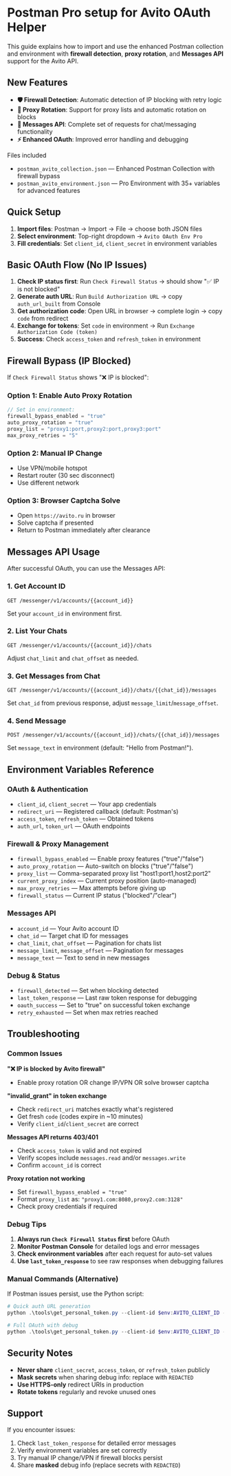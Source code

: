 # Postman Pro setup for Avito OAuth Helper

This guide explains how to import and use the enhanced Postman collection and environment with **firewall detection**, **proxy rotation**, and **Messages API** support for the Avito API.

## New Features

- **🛡️ Firewall Detection**: Automatic detection of IP blocking with retry logic
- **🔄 Proxy Rotation**: Support for proxy lists and automatic rotation on blocks  
- **💬 Messages API**: Complete set of requests for chat/messaging functionality
- **⚡ Enhanced OAuth**: Improved error handling and debugging

Files included

- `postman_avito_collection.json` — Enhanced Postman Collection with firewall bypass
- `postman_avito_environment.json` — Pro Environment with 35+ variables for advanced features

## Quick Setup

1. **Import files**: Postman → Import → File → choose both JSON files
2. **Select environment**: Top-right dropdown → `Avito OAuth Env Pro`
3. **Fill credentials**: Set `client_id`, `client_secret` in environment variables

## Basic OAuth Flow (No IP Issues)

1. **Check IP status first**: Run `Check Firewall Status` → should show "✅ IP is not blocked"
2. **Generate auth URL**: Run `Build Authorization URL` → copy `auth_url_built` from Console
3. **Get authorization code**: Open URL in browser → complete login → copy `code` from redirect
4. **Exchange for tokens**: Set `code` in environment → Run `Exchange Authorization Code (token)`
5. **Success**: Check `access_token` and `refresh_token` in environment

## Firewall Bypass (IP Blocked)

If `Check Firewall Status` shows "❌ IP is blocked":

### Option 1: Enable Auto Proxy Rotation
```javascript
// Set in environment:
firewall_bypass_enabled = "true"
auto_proxy_rotation = "true"  
proxy_list = "proxy1:port,proxy2:port,proxy3:port"
max_proxy_retries = "5"
```

### Option 2: Manual IP Change
- Use VPN/mobile hotspot
- Restart router (30 sec disconnect)
- Use different network

### Option 3: Browser Captcha Solve
- Open `https://avito.ru` in browser
- Solve captcha if presented  
- Return to Postman immediately after clearance

## Messages API Usage

After successful OAuth, you can use the Messages API:

### 1. Get Account ID
```
GET /messenger/v1/accounts/{{account_id}}
```
Set your `account_id` in environment first.

### 2. List Your Chats  
```
GET /messenger/v1/accounts/{{account_id}}/chats
```
Adjust `chat_limit` and `chat_offset` as needed.

### 3. Get Messages from Chat
```
GET /messenger/v1/accounts/{{account_id}}/chats/{{chat_id}}/messages  
```
Set `chat_id` from previous response, adjust `message_limit`/`message_offset`.

### 4. Send Message
```
POST /messenger/v1/accounts/{{account_id}}/chats/{{chat_id}}/messages
```
Set `message_text` in environment (default: "Hello from Postman!").

## Environment Variables Reference

### OAuth & Authentication
- `client_id`, `client_secret` — Your app credentials
- `redirect_uri` — Registered callback (default: Postman's)
- `access_token`, `refresh_token` — Obtained tokens
- `auth_url`, `token_url` — OAuth endpoints

### Firewall & Proxy Management  
- `firewall_bypass_enabled` — Enable proxy features ("true"/"false")
- `auto_proxy_rotation` — Auto-switch on blocks ("true"/"false")
- `proxy_list` — Comma-separated proxy list "host1:port1,host2:port2"
- `current_proxy_index` — Current proxy position (auto-managed)
- `max_proxy_retries` — Max attempts before giving up
- `firewall_status` — Current IP status ("blocked"/"clear")

### Messages API
- `account_id` — Your Avito account ID
- `chat_id` — Target chat ID for messages
- `chat_limit`, `chat_offset` — Pagination for chats list
- `message_limit`, `message_offset` — Pagination for messages
- `message_text` — Text to send in new messages

### Debug & Status
- `firewall_detected` — Set when blocking detected
- `last_token_response` — Last raw token response for debugging
- `oauth_success` — Set to "true" on successful token exchange
- `retry_exhausted` — Set when max retries reached

## Troubleshooting

### Common Issues

**"❌ IP is blocked by Avito firewall"**
- Enable proxy rotation OR change IP/VPN OR solve browser captcha

**"invalid_grant" in token exchange**  
- Check `redirect_uri` matches exactly what's registered
- Get fresh `code` (codes expire in ~10 minutes)  
- Verify `client_id`/`client_secret` are correct

**Messages API returns 403/401**
- Check `access_token` is valid and not expired
- Verify scopes include `messages.read` and/or `messages.write`  
- Confirm `account_id` is correct

**Proxy rotation not working**
- Set `firewall_bypass_enabled = "true"`
- Format `proxy_list` as: `"proxy1.com:8080,proxy2.com:3128"`
- Check proxy credentials if required

### Debug Tips

1. **Always run `Check Firewall Status` first** before OAuth
2. **Monitor Postman Console** for detailed logs and error messages
3. **Check environment variables** after each request for auto-set values
4. **Use `last_token_response`** to see raw responses when debugging failures

### Manual Commands (Alternative)

If Postman issues persist, use the Python script:
```powershell
# Quick auth URL generation  
python .\tools\get_personal_token.py --client-id $env:AVITO_CLIENT_ID --client-secret $env:AVITO_CLIENT_SECRET --redirect-uri https://oauth.pstmn.io/v1/callback --print-only

# Full OAuth with debug
python .\tools\get_personal_token.py --client-id $env:AVITO_CLIENT_ID --client-secret $env:AVITO_CLIENT_SECRET --redirect-uri https://oauth.pstmn.io/v1/callback --no-browser --debug
```

## Security Notes

- **Never share** `client_secret`, `access_token`, or `refresh_token` publicly
- **Mask secrets** when sharing debug info: replace with `REDACTED`  
- **Use HTTPS-only** redirect URIs in production
- **Rotate tokens** regularly and revoke unused ones

## Support

If you encounter issues:
1. Check `last_token_response` for detailed error messages
2. Verify environment variables are set correctly  
3. Try manual IP change/VPN if firewall blocks persist
4. Share **masked** debug info (replace secrets with `REDACTED`)

